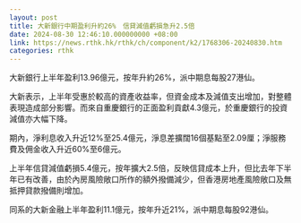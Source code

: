 ```yaml
---
layout: post
title: 大新銀行中期盈利升約26%　信貸減值虧損急升2.5倍
date: 2024-08-30 12:46:10.000000000 +08:00
link: https://news.rthk.hk/rthk/ch/component/k2/1768306-20240830.htm
categories: rthk
---
```


大新銀行上半年盈利13.96億元，按年升約26%，派中期息每股27港仙。

大新表示，上半年受惠於較高的資產收益率，但資金成本及減值支出增加，對整體表現造成部分影響。而來自重慶銀行的正面盈利貢獻4.3億元，於重慶銀行的投資減值亦大幅下降。

期內，淨利息收入升近12%至25.4億元，淨息差擴闊16個基點至2.09厘；淨服務費及佣金收入升近60%至6億元。

上半年信貸減值虧損5.4億元，按年擴大2.5倍，反映信貸成本上升，但比去年下半年已有改善，由於內房風險敞口所作的額外撥備減少，但香港房地產風險敞口及無抵押貸款撥備則增加。

同系的大新金融上半年盈利11.1億元，按年升近21%，派中期息每股92港仙。
